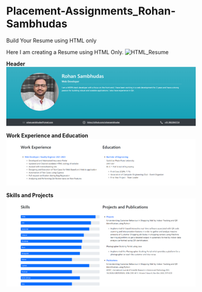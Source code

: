 # Placement-Assignments_Rohan-Sambhudas
Build Your Resume using HTML only

Here I am creating a Resume using HTML Only.
![HTML_Resume](./Assets/HTML%20Resume.gif)

**Header** 
![Resume_Hedaer](./Assets/Screenshot%202023-05-18%20123311.png)

**Work Experience and Education**
![Experience_and_Education](./Assets/Screenshot%202023-05-18%20123327.png)

**Skills and Projects**
![Skills_and_Projects](./Assets/Screenshot%202023-05-18%20123346.png)